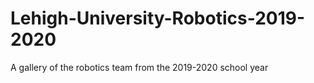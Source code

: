 # Lehigh-University-Robotics-2019-2020

A gallery of the robotics team from the 2019-2020 school year
